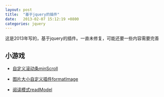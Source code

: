 ```yaml
---
layout: post
title:  "基于jquery的插件"
date:   2013-02-07 15:12:19 +0800
categories: jquery
---
```


这是2013年写的，基于jquery的插件。一直未修复，可能还要一些内容需要完善

## 小游戏

- [自定义滚动条minScroll](/widget/minScrollbar/demo.html)

- [图片大小自定义插件formatImage](/widget/fomatImage/demo.html)

- [阅读模式readModel](/widget/readModel/demo.html)
